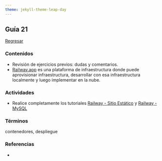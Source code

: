 ```yaml
---
theme: jekyll-theme-leap-day
---
```


## Guía 21

[Regresar](/DAWM/)

### Contenidos

* Revisión de ejercicios previos: dudas y comentarios.
* [Railway.app](https://railway.app/) es una plataforma de infraestructura donde puede aprovisionar infraestructura, desarrollar con esa infraestructura localmente y luego implementar en la nube.


### Actividades

* Realice completamente los tutoriales [Railway - Sitio Estático](https://dawfiec.github.io/DAWM/tutoriales/railway_sitio_estatico.html) y [Railway - MySQL](https://dawfiec.github.io/DAWM/tutoriales/railway_msyql.html)

### Términos

contenedores, despliegue

### Referencias

* 

